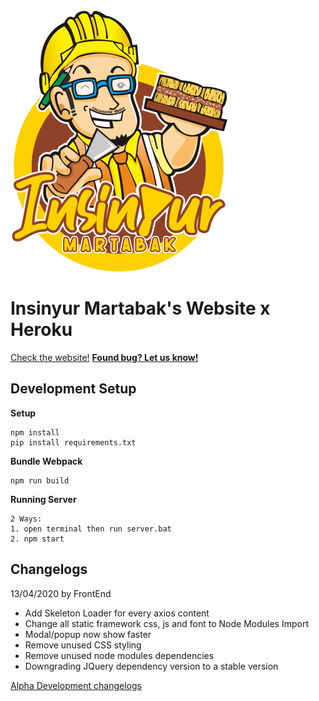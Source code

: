 ![Insinyur Martabak Logo](static/img/icon.png)
# Insinyur Martabak's Website x Heroku
[Check the website!](https://webirmartabak.herokuapp.com/)
__[Found bug? Let us know!](irmartabak-heroku/issues)__


## Development Setup

__Setup__

```
npm install
pip install requirements.txt
```

__Bundle Webpack__

```
npm run build
```

__Running Server__

```
2 Ways:
1. open terminal then run server.bat
2. npm start
```

## Changelogs

13/04/2020 by FrontEnd
- Add Skeleton Loader for every axios content
- Change all static framework css, js and font to Node Modules Import
- Modal/popup now show faster 
- Remove unused CSS styling
- Remove unused node modules dependencies
- Downgrading JQuery dependency version to a stable version

[Alpha Development changelogs](changelog.txt)
